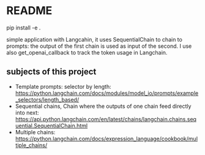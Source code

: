 # README



pip install -e .

simple application with Langcahin, 
it uses SequentialChain to chain to prompts: the output of the first chain is used as input of the second.
I use also get_openai_callback to track the token usage in Langchain.

## subjects of this project
* Template prompts: selector by length: https://python.langchain.com/docs/modules/model_io/prompts/example_selectors/length_based/
* Sequential chains, Chain where the outputs of one chain feed directly into next: https://api.python.langchain.com/en/latest/chains/langchain.chains.sequential.SequentialChain.html
* Multiple chains: https://python.langchain.com/docs/expression_language/cookbook/multiple_chains/

